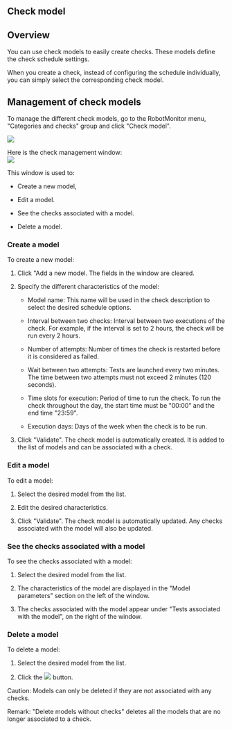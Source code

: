 
## Check model
			

<a name="NOTE1"></a>
<a name="NOTE1_1"></a>


## Overview
<a name="overview_ELTTEXTE000150"></a>
You can use check models to easily create checks. These models define the check schedule settings. 

When you create a check, instead of configuring the schedule individually, you can simply select the corresponding check model. 

<a name="NOTE2"></a>
<a name="NOTE2_1"></a>


## Management of check models
<a name="management_check_models_ELTTEXTE000174"></a>
To manage the different check models, go to the RobotMonitor menu, "Categories and checks" group and click "Check model".  


![](https://doc.pcsoft.fr/en-US/images/image.awp?langid=3&name=Robot_Cr%E9er%20un%20controle%20-%20HC%20N%B0001.gif)


Here is the check management window:  
![](https://doc.pcsoft.fr/en-US/images/image.awp?langid=3&name=Robot_Cr%E9er%20un%20controle%20-%20HC%20N%B0004.gif)


This window is used to: 

- Create a new model,

- Edit a model. 

- See the checks associated with a model. 

- Delete a model. 





### Create a model
<a name="create_model_ELTPARAGRAPHE000041"></a>

To create a new model: 

1. Click "Add a new model. The fields in the window are cleared. 

2. Specify the different characteristics of the model: 

	- Model name: This name will be used in the check description to select the desired schedule options. 

	- Interval between two checks: Interval between two executions of the check. For example, if the interval is set to 2 hours, the check will be run every 2 hours.

	- Number of attempts: Number of times the check is restarted before it is considered as failed.

	- Wait between two attempts: Tests are launched every two minutes. The time between two attempts must not exceed 2 minutes (120 seconds).

	- Time slots for execution: Period of time to run the check. To run the check throughout the day, the start time must be "00:00" and the end time "23:59".

	- Execution days: Days of the week when the check is to be run.




3. Click "Validate". The check model is automatically created. It is added to the list of models and can be associated with a check. 





### Edit a model
<a name="edit_model_ELTPARAGRAPHE000065"></a>

To edit a model: 

1. Select the desired model from the list. 

2. Edit the desired characteristics. 

3. Click "Validate". The check model is automatically updated. Any checks associated with the model will also be updated.  





### See the checks associated with a model
<a name="see_the_checks_associated_with_model_ELTPARAGRAPHE000078"></a>

To see the checks associated with a model: 

1. Select the desired model from the list. 

2. The characteristics of the model are displayed in the "Model parameters" section on the left of the window. 

3. The checks associated with the model appear under "Tests associated with the model", on the right of the window. 







### Delete a model
<a name="delete_model_ELTPARAGRAPHE000088"></a>

To delete a model: 

1. Select the desired model from the list. 

2. Click the 
![](https://doc.pcsoft.fr/en-US/images/image.awp?langid=3&name=Robot_Cr%E9er%20un%20controle%20-%20HC%20N%B0004%201.gif)
 button.




Caution: Models can only be deleted if they are not associated with any checks. 

Remark: "Delete models without checks" deletes all the models that are no longer associated to a check. 


